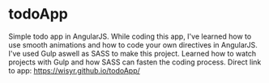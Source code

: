 # todoApp
Simple todo app in AngularJS. While coding this app, I've learned how to use smooth animations and how to code your own directives in AngularJS.
I've used Gulp aswell as SASS to make this project. Learned how to watch projects with Gulp and how SASS can fasten the coding process.
Direct link to app: https://wisyr.github.io/todoApp/
